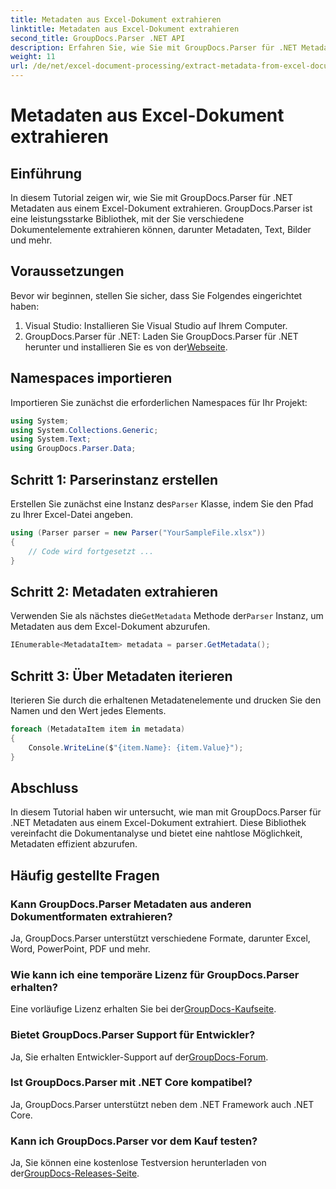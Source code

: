 ```yaml
---
title: Metadaten aus Excel-Dokument extrahieren
linktitle: Metadaten aus Excel-Dokument extrahieren
second_title: GroupDocs.Parser .NET API
description: Erfahren Sie, wie Sie mit GroupDocs.Parser für .NET Metadaten aus Excel-Dokumenten extrahieren. Folgen Sie diesem Schritt-für-Schritt-Tutorial.
weight: 11
url: /de/net/excel-document-processing/extract-metadata-from-excel-document/
---
```


# Metadaten aus Excel-Dokument extrahieren

## Einführung
In diesem Tutorial zeigen wir, wie Sie mit GroupDocs.Parser für .NET Metadaten aus einem Excel-Dokument extrahieren. GroupDocs.Parser ist eine leistungsstarke Bibliothek, mit der Sie verschiedene Dokumentelemente extrahieren können, darunter Metadaten, Text, Bilder und mehr.
## Voraussetzungen
Bevor wir beginnen, stellen Sie sicher, dass Sie Folgendes eingerichtet haben:
1. Visual Studio: Installieren Sie Visual Studio auf Ihrem Computer.
2.  GroupDocs.Parser für .NET: Laden Sie GroupDocs.Parser für .NET herunter und installieren Sie es von der[Webseite](https://releases.groupdocs.com/parser/net/).

## Namespaces importieren
Importieren Sie zunächst die erforderlichen Namespaces für Ihr Projekt:
```csharp
using System;
using System.Collections.Generic;
using System.Text;
using GroupDocs.Parser.Data;
```
## Schritt 1: Parserinstanz erstellen
 Erstellen Sie zunächst eine Instanz des`Parser` Klasse, indem Sie den Pfad zu Ihrer Excel-Datei angeben.
```csharp
using (Parser parser = new Parser("YourSampleFile.xlsx"))
{
    // Code wird fortgesetzt ...
}
```
## Schritt 2: Metadaten extrahieren
 Verwenden Sie als nächstes die`GetMetadata` Methode der`Parser` Instanz, um Metadaten aus dem Excel-Dokument abzurufen.
```csharp
IEnumerable<MetadataItem> metadata = parser.GetMetadata();
```
## Schritt 3: Über Metadaten iterieren
Iterieren Sie durch die erhaltenen Metadatenelemente und drucken Sie den Namen und den Wert jedes Elements.
```csharp
foreach (MetadataItem item in metadata)
{
    Console.WriteLine($"{item.Name}: {item.Value}");
}
```

## Abschluss
In diesem Tutorial haben wir untersucht, wie man mit GroupDocs.Parser für .NET Metadaten aus einem Excel-Dokument extrahiert. Diese Bibliothek vereinfacht die Dokumentanalyse und bietet eine nahtlose Möglichkeit, Metadaten effizient abzurufen.

## Häufig gestellte Fragen
### Kann GroupDocs.Parser Metadaten aus anderen Dokumentformaten extrahieren?
Ja, GroupDocs.Parser unterstützt verschiedene Formate, darunter Excel, Word, PowerPoint, PDF und mehr.
### Wie kann ich eine temporäre Lizenz für GroupDocs.Parser erhalten?
 Eine vorläufige Lizenz erhalten Sie bei der[GroupDocs-Kaufseite](https://purchase.groupdocs.com/temporary-license/).
### Bietet GroupDocs.Parser Support für Entwickler?
 Ja, Sie erhalten Entwickler-Support auf der[GroupDocs-Forum](https://forum.groupdocs.com/c/parser/17).
### Ist GroupDocs.Parser mit .NET Core kompatibel?
Ja, GroupDocs.Parser unterstützt neben dem .NET Framework auch .NET Core.
### Kann ich GroupDocs.Parser vor dem Kauf testen?
 Ja, Sie können eine kostenlose Testversion herunterladen von der[GroupDocs-Releases-Seite](https://releases.groupdocs.com/).